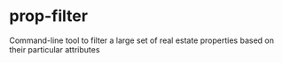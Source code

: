 # prop-filter
Command-line tool to filter a large set of real estate properties based on their particular attributes
